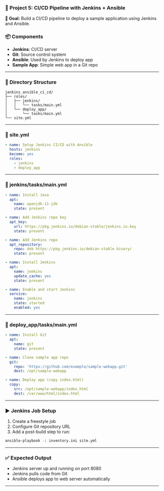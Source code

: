 
### 📁 Project 5: CI/CD Pipeline with Jenkins + Ansible

**🎯 Goal:** Build a CI/CD pipeline to deploy a sample application using Jenkins and Ansible.

### 📦 Components

* **Jenkins**: CI/CD server
* **Git**: Source control system
* **Ansible**: Used by Jenkins to deploy app
* **Sample App**: Simple web app in a Git repo

---

### 📂 Directory Structure

```
jenkins_ansible_ci_cd/
├── roles/
│   ├── jenkins/
│   │   └── tasks/main.yml
│   └── deploy_app/
│       └── tasks/main.yml
└── site.yml
```

---

### 📄 site.yml

```yaml
- name: Setup Jenkins CI/CD with Ansible
  hosts: jenkins
  become: yes
  roles:
    - jenkins
    - deploy_app
```

---

### 📄 jenkins/tasks/main.yml

```yaml
- name: Install Java
  apt:
    name: openjdk-11-jdk
    state: present

- name: Add Jenkins repo key
  apt_key:
    url: https://pkg.jenkins.io/debian-stable/jenkins.io.key
    state: present

- name: Add Jenkins repo
  apt_repository:
    repo: deb https://pkg.jenkins.io/debian-stable binary/
    state: present

- name: Install Jenkins
  apt:
    name: jenkins
    update_cache: yes
    state: present

- name: Enable and start Jenkins
  service:
    name: jenkins
    state: started
    enabled: yes
```

---

### 📄 deploy\_app/tasks/main.yml

```yaml
- name: Install Git
  apt:
    name: git
    state: present

- name: Clone sample app repo
  git:
    repo: 'https://github.com/example/sample-webapp.git'
    dest: /opt/sample-webapp

- name: Deploy app (copy index.html)
  copy:
    src: /opt/sample-webapp/index.html
    dest: /var/www/html/index.html
```

---

### ▶️ Jenkins Job Setup

1. Create a freestyle job
2. Configure Git repository URL
3. Add a post-build step to run:

```bash
ansible-playbook -i inventory.ini site.yml
```

---

### ✅ Expected Output

* Jenkins server up and running on port 8080
* Jenkins pulls code from Git
* Ansible deploys app to web server automatically

---
